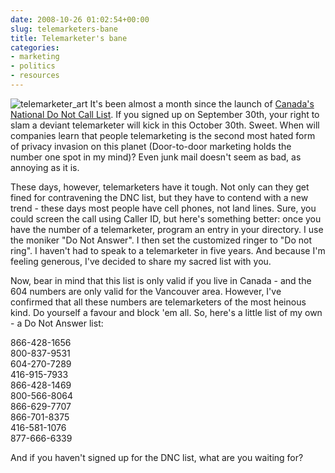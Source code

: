 ```yaml
---
date: 2008-10-26 01:02:54+00:00
slug: telemarketers-bane
title: Telemarketer's bane
categories:
- marketing
- politics
- resources
---
```


![telemarketer_art](http://wordbit.freehostia.com/wp-content/uploads/2008/10/telemarketer_art.gif) It's been almost a month since the launch of [Canada's National Do Not Call List](https://www.lnnte-dncl.gc.ca/index-eng). If you signed up on September 30th, your right to slam a deviant telemarketer will kick in this October 30th. Sweet. When will companies learn that people telemarketing is the second most hated form of privacy invasion on this planet (Door-to-door marketing holds the number one spot in my mind)? Even junk mail doesn't seem as bad, as annoying as it is. 

 

These days, however, telemarketers have it tough. Not only can they get fined for contravening the DNC list, but they have to contend with a new trend - these days most people have cell phones, not land lines. Sure, you could screen the call using Caller ID, but here's something better: once you have the number of a telemarketer, program an entry in your directory. I use the moniker "Do Not Answer". I then set the customized ringer to "Do not ring". I haven't had to speak to a telemarketer in five years. And because I'm feeling generous, I've decided to share my sacred list with you.


<!-- more -->
  

Now, bear in mind that this list is only valid if you live in Canada - and the 604 numbers are only valid for the Vancouver area. However, I've confirmed that all these numbers are telemarketers of the most heinous kind. Do yourself a favour and block 'em all. So, here's a little list of my own - a Do Not Answer list:

 

866-428-1656     
800-837-9531      
604-270-7289      
416-915-7933      
866-428-1469      
800-566-8064      
866-629-7707      
866-701-8375      
416-581-1076      
877-666-6339

 

And if you haven't signed up for the DNC list, what are you waiting for?
